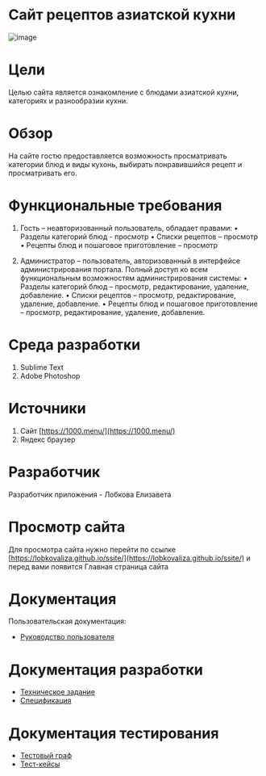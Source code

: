 # Сайт рецептов азиатской кухни

![image](https://user-images.githubusercontent.com/98636064/218217352-1de51d22-e8a2-47e2-b651-8b9ce72ca3e0.png)

# Цели

Целью сайта является ознакомление с блюдами азиатской кухни, категориях и разнообразии кухни.

# Обзор

На сайте гостю предоставляется возможность просматривать категории блюд и виды кухонь, выбирать понравившийся рецепт и просматривать его.

# Функциональные требования

1) Гость – неавторизованный пользователь, обладает правами:
•	Разделы категорий блюд - просмотр
•	Списки рецептов – просмотр 
•	Рецепты блюд и пошаговое приготовление – просмотр

2) Администратор – пользователь, авторизованный в интерфейсе администрирования портала. Полный доступ ко всем функциональным возможностям администрирования системы:
•	Разделы категорий блюд – просмотр, редактирование, удаление, добавление.
•	Списки рецептов – просмотр, редактирование, удаление, добавление.
•	Рецепты блюд и пошаговое приготовление – просмотр, редактирование, удаление, добавление.

# Среда разработки

1. Sublime Text
2. Adobe Photoshop

# Источники

1. Сайт [https://1000.menu/](https://1000.menu/)
2. Яндекс браузер

# Разработчик

Разработчик приложения - Лобкова Елизавета

# Просмотр сайта

Для просмотра сайта нужно перейти по ссылке [https://lobkovaliza.github.io/ssite/](https://lobkovaliza.github.io/ssite/) и перед вами появится Главная страница сайта

# Документация

Пользовательская документация:
* [Руководство пользователя](https://github.com/LobkovaLiza/recipes/wiki/10.-Руководство-пользователя)

# Документация разработки

* [Техническое задание](https://disk.yandex.ru/edit/disk/disk%2Fcollege%2FТехническое%20задание%20на%20сайт%20Лобкова.docx?sk=y08fc35a5ee177c7cfd2b0d64cbd61853)
* [Спецификация](https://disk.yandex.ru/edit/disk/disk%2Fcollege%2FСпецификация%20%282%29.docx?sk=y08fc35a5ee177c7cfd2b0d64cbd61853)

# Документация тестирования

* [Тестовый граф](https://github.com/LobkovaLiza/recipes/wiki/8.-Тестовый-граф-и-тестовые-пути)
* [Тест-кейсы](https://github.com/LobkovaLiza/recipes/wiki/9.-Тест-кейс)

